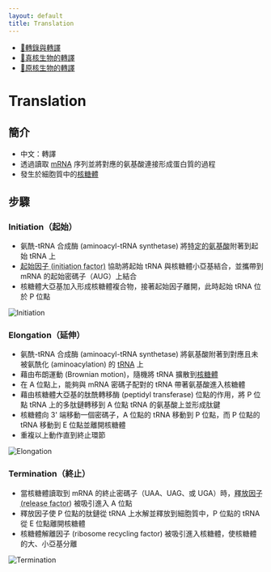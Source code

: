 ```yaml
---
layout: default
title: Translation
---
```


- [🎥轉錄與轉譯](https://www.youtube.com/watch?v=gG7uCskUOrA)
- [🎥真核生物的轉譯](https://www.youtube.com/watch?v=qIwrhUrvX-k)
- [🎥原核生物的轉譯](https://www.youtube.com/watch?v=KZBljAM6B1s)

# Translation

## 簡介

- 中文：轉譯
- 透過讀取 [mRNA](ribonucleic-acid#messenger-RNA) 序列並將對應的氨基酸連接形成蛋白質的過程
- 發生於細胞質中的[核糖體](ribosome)

## 步驟

### Initiation（起始）

- 氨酰-tRNA 合成酶 (aminoacyl-tRNA synthetase) 將<abbr title="真核生物為甲硫氨酸 (methionine, Met)，原核生物為 N-甲酰甲硫氨酸 (N-formylmethionine, fMet)">特定的氨基酸</abbr>附著到起始 tRNA 上
- <abbr title="真核生物為 eIFs 家族，原核生物為 IFs 家族">起始因子 (initiation factor)</abbr> 協助將起始 tRNA 與核糖體小亞基結合，並攜帶到 mRNA 的起始密碼子（AUG）上結合
- 核糖體大亞基加入形成核糖體複合物，接著起始因子離開，此時起始 tRNA 位於 P 位點

<img src="https://ib.bioninja.com.au/img/initiation1.jpg" alt="Initiation" data-zoom="0.2" />

### Elongation（延伸）

- 氨酰-tRNA 合成酶 (aminoacyl-tRNA synthetase) 將氨基酸附著到對應且未被氨酰化 (aminoacylation) 的 [tRNA](ribonucleic-acid#transfer-RNA) 上
- 藉由布朗運動 (Brownian motion)，隨機將 tRNA 擴散到[核糖體](ribosome)
- 在 A 位點上，能夠與 mRNA 密碼子配對的 tRNA 帶著氨基酸進入核糖體
- 藉由核糖體大亞基的肽酰轉移酶 (peptidyl transferase) 位點的作用，將 P 位點 tRNA 上的多肽鏈轉移到 A 位點 tRNA 的氨基酸上並形成肽鍵
- 核糖體向 3' 端移動一個密碼子，A 位點的 tRNA 移動到 P 位點，而 P 位點的 tRNA 移動到 E 位點並離開核糖體
- 重複以上動作直到終止環節

<img src="https://ib.bioninja.com.au/img/elongation1.jpg" alt="Elongation" data-zoom="0.2" />


### Termination（終止）

- 當核糖體讀取到 mRNA 的終止密碼子（UAA、UAG、或 UGA）時，<abbr title="真核生物為 eRFs 家族，原核生物為 RFs 家族">釋放因子 (release factor)</abbr> 被吸引進入 A 位點
- 釋放因子使 P 位點的肽鏈從 tRNA 上水解並釋放到細胞質中，P 位點的 tRNA 從 E 位點離開核糖體
- 核糖體解離因子 (ribosome recycling factor) 被吸引進入核糖體，使核糖體的大、小亞基分離

<img src="https://ib.bioninja.com.au/img/termination1.jpg" alt="Termination" data-zoom="0.2" />
